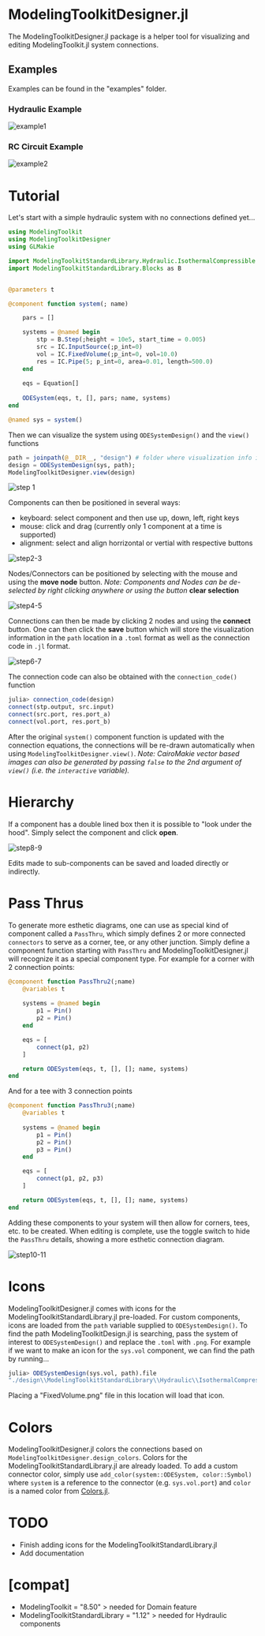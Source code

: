 # ModelingToolkitDesigner.jl

The ModelingToolkitDesigner.jl package is a helper tool for visualizing and editing ModelingToolkit.jl system connections.  

## Examples
Examples can be found in the "examples" folder.

### Hydraulic Example

![example1](https://user-images.githubusercontent.com/40798837/228676202-c13b93c2-d023-4b00-bed8-c8440cb8ca57.png)

### RC Circuit Example

![example2](examples/electrical.svg)


# Tutorial

Let's start with a simple hydraulic system with no connections defined yet...

```julia
using ModelingToolkit
using ModelingToolkitDesigner
using GLMakie

import ModelingToolkitStandardLibrary.Hydraulic.IsothermalCompressible as IC
import ModelingToolkitStandardLibrary.Blocks as B


@parameters t

@component function system(; name)

    pars = []

    systems = @named begin
        stp = B.Step(;height = 10e5, start_time = 0.005)
        src = IC.InputSource(;p_int=0)
        vol = IC.FixedVolume(;p_int=0, vol=10.0)
        res = IC.Pipe(5; p_int=0, area=0.01, length=500.0)
    end
   
    eqs = Equation[]
    
    ODESystem(eqs, t, [], pars; name, systems)
end

@named sys = system()
```

Then we can visualize the system using `ODESystemDesign()` and the `view()` functions

```julia
path = joinpath(@__DIR__, "design") # folder where visualization info is saved and retrieved
design = ODESystemDesign(sys, path);
ModelingToolkitDesigner.view(design)
```

![step 1](https://user-images.githubusercontent.com/40798837/228621071-2044a422-5a5a-4a3b-89fe-7e4d297f9438.png)

Components can then be positioned in several ways:
- keyboard: select component and then use up, down, left, right keys
- mouse: click and drag (currently only 1 component at a time is supported)
- alignment: select and align horrizontal or vertial with respective buttons

![step2-3](https://user-images.githubusercontent.com/40798837/228626821-9e405ec3-e89b-4f30-bfff-ceb761ea6e2f.png)

Nodes/Connectors can be positioned by selecting with the mouse and using the __move node__ button.  *Note: Components and Nodes can be de-selected by right clicking anywhere or using the button* __clear selection__

![step4-5](https://user-images.githubusercontent.com/40798837/228626824-06f4d432-ea93-408d-ad1a-ddaa6ddc14e6.png)

Connections can then be made by clicking 2 nodes and using the __connect__ button.  One can then click the __save__ button which will store the visualization information in the `path` location in a `.toml` format as well as the connection code in `.jl` format.

![step6-7](https://user-images.githubusercontent.com/40798837/228640663-e263a561-6549-415b-a8ff-b74e78c4bdb9.png)

The connection code can also be obtained with the `connection_code()` function

```julia
julia> connection_code(design)
connect(stp.output, src.input)
connect(src.port, res.port_a)
connect(vol.port, res.port_b)
```

After the original `system()` component function is updated with the connection equations, the connections will be re-drawn automatically when using `ModelingToolkitDesigner.view()`.  *Note: CairoMakie vector based images can also be generated by passing `false` to the 2nd argument of `view()` (i.e. the `interactive` variable).*

# Hierarchy
If a component has a double lined box then it is possible to "look under the hood".  Simply select the component and click __open__.

![step8-9](https://user-images.githubusercontent.com/40798837/228666972-14ea5032-52c6-4447-a97b-383356fbcbcf.png)

Edits made to sub-components can be saved and loaded directly or indirectly.  

# Pass Thrus
To generate more esthetic diagrams, one can use as special kind of component called a `PassThru`, which simply defines 2 or more connected `connectors` to serve as a corner, tee, or any other junction.  Simply define a component function starting with `PassThru` and ModelingToolkitDesigner.jl will recognize it as a special component type.  For example for a corner with 2 connection points:


```julia
@component function PassThru2(;name)
    @variables t
    
    systems = @named begin
        p1 = Pin()
        p2 = Pin()
    end

    eqs = [
        connect(p1, p2)
    ]

    return ODESystem(eqs, t, [], []; name, systems)
end
```

And for a tee with 3 connection points

```julia
@component function PassThru3(;name)
    @variables t
    
    systems = @named begin
        p1 = Pin()
        p2 = Pin()
        p3 = Pin()
    end

    eqs = [
        connect(p1, p2, p3)
    ]

    return ODESystem(eqs, t, [], []; name, systems)
end
```

Adding these components to your system will then allow for corners, tees, etc. to be created.  When editing is complete, use the toggle switch to hide the `PassThru` details, showing a more esthetic connection diagram.

![step10-11](https://user-images.githubusercontent.com/40798837/229201536-4444a037-18b3-4efd-bc93-d2c182abf533.png)
 

# Icons
ModelingToolkitDesigner.jl comes with icons for the ModelingToolkitStandardLibrary.jl pre-loaded.  For custom components, icons are loaded from the `path` variable supplied to `ODESystemDesign()`.  To find the path ModelingToolkitDesign.jl is searching, pass the system of interest to `ODESystemDesign()` and replace the `.toml` with `.png`.  For example if we want to make an icon for the `sys.vol` component, we can find the path by running...

```julia
julia> ODESystemDesign(sys.vol, path).file
"./design\\ModelingToolkitStandardLibrary\\Hydraulic\\IsothermalCompressible\\FixedVolume.toml"
```

Placing a "FixedVolume.png" file in this location will load that icon.

# Colors
ModelingToolkitDesigner.jl colors the connections based on `ModelingToolkitDesigner.design_colors`.  Colors for the ModelingToolkitStandardLibrary.jl are already loaded.  To add a custom connector color, simply use `add_color(system::ODESystem, color::Symbol)` where `system` is a reference to the connector (e.g. `sys.vol.port`) and `color` is a named color from [Colors.jl](https://juliagraphics.github.io/Colors.jl/stable/namedcolors/).

# TODO
- Finish adding icons for the ModelingToolkitStandardLibrary.jl
- Add documentation

# [compat]
- ModelingToolkit = "8.50" > needed for Domain feature
- ModelingToolkitStandardLibrary = "1.12" > needed for Hydraulic components